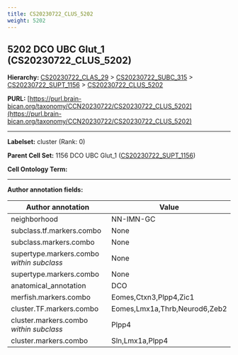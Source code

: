 ```yaml
---
title: CS20230722_CLUS_5202
weight: 5202
---
```

## 5202 DCO UBC Glut_1 (CS20230722_CLUS_5202)
<b>Hierarchy: </b>
[CS20230722_CLAS_29](../CS20230722_CLAS_29) >
[CS20230722_SUBC_315](../CS20230722_SUBC_315) >
[CS20230722_SUPT_1156](../CS20230722_SUPT_1156) >
[CS20230722_CLUS_5202](../CS20230722_CLUS_5202)

**PURL:** [https://purl.brain-bican.org/taxonomy/CCN20230722/CS20230722_CLUS_5202](https://purl.brain-bican.org/taxonomy/CCN20230722/CS20230722_CLUS_5202)

---


**Labelset:** cluster (Rank: 0)

**Parent Cell Set:** 1156 DCO UBC Glut_1 ([CS20230722_SUPT_1156](../CS20230722_SUPT_1156))



**Cell Ontology Term:** 

[MARKER GENES.]: #


---

[TRANSFERRED ANNOTATIONS.]: #


[AUTHOR ANNOTATION FIELDS.]: #


**Author annotation fields:**

| Author annotation | Value |
|-------------------|-------|
|neighborhood|NN-IMN-GC|
|subclass.tf.markers.combo|None|
|subclass.markers.combo|None|
|supertype.markers.combo _within subclass_|None|
|supertype.markers.combo|None|
|anatomical_annotation|DCO|
|merfish.markers.combo|Eomes,Ctxn3,Plpp4,Zic1|
|cluster.TF.markers.combo|Eomes,Lmx1a,Thrb,Neurod6,Zeb2|
|cluster.markers.combo _within subclass_|Plpp4|
|cluster.markers.combo|Sln,Lmx1a,Plpp4|
